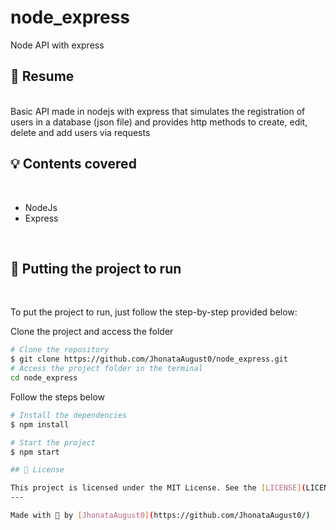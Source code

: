 # node_express
Node API with express

## :bookmark: Resume
<br />
Basic API made in nodejs with express that simulates the registration of users in a database (json file) and provides http methods to create, edit, delete and add users via requests

## :bulb: Contents covered
<br />

- NodeJs
- Express
<br />

## :wrench: Putting the project to run
<br />

To put the project to run, just follow the step-by-step provided below:

Clone the project and access the folder

```bash
# Clone the repository
$ git clone https://github.com/JhonataAugust0/node_express.git
# Access the project folder in the terminal
cd node_express
```

Follow the steps below
```bash
# Install the dependencies
$ npm install

# Start the project
$ npm start

## 📝 License

This project is licensed under the MIT License. See the [LICENSE](LICENSE.md) file for details.
---

Made with 💜 by [JhonataAugust0](https://github.com/JhonataAugust0/) 
